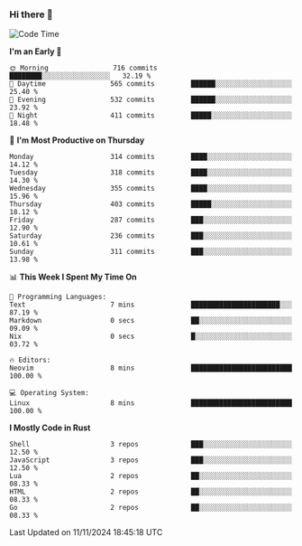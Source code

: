 ### Hi there 👋
<!--START_SECTION:waka-->
![Code Time](http://img.shields.io/badge/Code%20Time-340%20hrs%2030%20mins-blue)

**I'm an Early 🐤** 

```text
🌞 Morning                716 commits         ████████░░░░░░░░░░░░░░░░░   32.19 % 
🌆 Daytime                565 commits         ██████░░░░░░░░░░░░░░░░░░░   25.40 % 
🌃 Evening                532 commits         ██████░░░░░░░░░░░░░░░░░░░   23.92 % 
🌙 Night                  411 commits         █████░░░░░░░░░░░░░░░░░░░░   18.48 % 
```
📅 **I'm Most Productive on Thursday** 

```text
Monday                   314 commits         ████░░░░░░░░░░░░░░░░░░░░░   14.12 % 
Tuesday                  318 commits         ████░░░░░░░░░░░░░░░░░░░░░   14.30 % 
Wednesday                355 commits         ████░░░░░░░░░░░░░░░░░░░░░   15.96 % 
Thursday                 403 commits         █████░░░░░░░░░░░░░░░░░░░░   18.12 % 
Friday                   287 commits         ███░░░░░░░░░░░░░░░░░░░░░░   12.90 % 
Saturday                 236 commits         ███░░░░░░░░░░░░░░░░░░░░░░   10.61 % 
Sunday                   311 commits         ███░░░░░░░░░░░░░░░░░░░░░░   13.98 % 
```


📊 **This Week I Spent My Time On** 

```text
💬 Programming Languages: 
Text                     7 mins              ██████████████████████░░░   87.19 % 
Markdown                 0 secs              ██░░░░░░░░░░░░░░░░░░░░░░░   09.09 % 
Nix                      0 secs              █░░░░░░░░░░░░░░░░░░░░░░░░   03.72 % 

🔥 Editors: 
Neovim                   8 mins              █████████████████████████   100.00 % 

💻 Operating System: 
Linux                    8 mins              █████████████████████████   100.00 % 
```

**I Mostly Code in Rust** 

```text
Shell                    3 repos             ███░░░░░░░░░░░░░░░░░░░░░░   12.50 % 
JavaScript               3 repos             ███░░░░░░░░░░░░░░░░░░░░░░   12.50 % 
Lua                      2 repos             ██░░░░░░░░░░░░░░░░░░░░░░░   08.33 % 
HTML                     2 repos             ██░░░░░░░░░░░░░░░░░░░░░░░   08.33 % 
Go                       2 repos             ██░░░░░░░░░░░░░░░░░░░░░░░   08.33 % 
```




 Last Updated on 11/11/2024 18:45:18 UTC
<!--END_SECTION:waka-->

<!--
**YoganshSharma/YoganshSharma** is a ✨ _special_ ✨ repository because its `README.md` (this file) appears on your GitHub profile.

Here are some ideas to get you started:

- 🔭 I’m currently working on ...
- 🌱 I’m currently learning ...
- 👯 I’m looking to collaborate on ...
- 🤔 I’m looking for help with ...
- 💬 Ask me about ...
- 📫 How to reach me: ...
- 😄 Pronouns: ...
- ⚡ Fun fact: ...
-->
